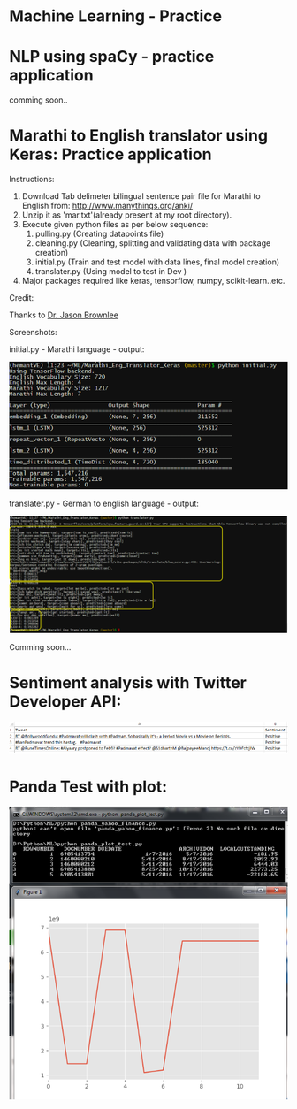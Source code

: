 # Machine Learning - Practice

# NLP using spaCy - practice application

comming soon..

# Marathi to English translator using Keras: Practice application

Instructions:
1. Download Tab delimeter bilingual sentence pair file for Marathi to English from: http://www.manythings.org/anki/
2. Unzip it as 'mar.txt'(already present at my root directory).
3. Execute given python files as per below sequence:
    1. pulling.py (Creating datapoints file)
    2. cleaning.py (Cleaning, splitting and validating data with package creation)
    3. initial.py (Train and test model with data lines, final model creation)
    4. translater.py (Using model to test in Dev )
4. Major packages required like keras, tensorflow, numpy, scikit-learn..etc.

Credit:

Thanks to [Dr. Jason Brownlee](https://machinelearningmastery.com)

Screenshots:

initial.py - Marathi language - output:

![alt text](screenshot/scrn4.png "Screenshot 4")

translater.py - German to english language - output:

![alt text](screenshot/scrn3.png "Screenshot 3")

Comming soon...


# Sentiment analysis with Twitter Developer API:

![alt text](screenshot/scrn2.png "Screenshot 2")

# Panda Test with plot:

![alt text](screenshot/scrn1.png "Screenshot 1")

